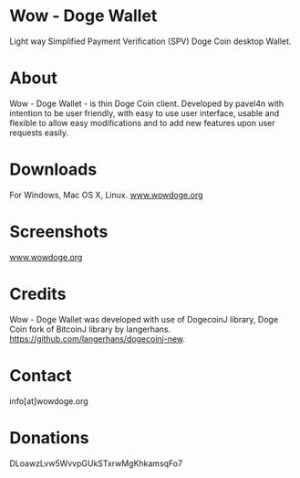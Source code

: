 Wow - Doge Wallet
=================

Light way Simplified Payment Verification (SPV) Doge Coin desktop Wallet.

About
=====
Wow - Doge Wallet - is thin Doge Coin client. Developed by pavel4n with intention to be user friendly, with easy to use user interface, usable and flexible to allow easy modifications and to add new features upon user requests easily.

Downloads
=========
For Windows, Mac OS X, Linux. www.wowdoge.org

Screenshots
===========
www.wowdoge.org

Credits
=======
Wow - Doge Wallet was developed with use of DogecoinJ library, Doge Coin fork of BitcoinJ library by langerhans. https://github.com/langerhans/dogecoinj-new.

Contact
=======

info[at]wowdoge.org


Donations
=========

DLoawzLvw5WvvpGUkSTxrwMgKhkamsqFo7
